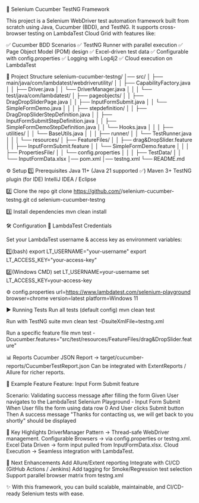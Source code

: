 🧪 Selenium Cucumber TestNG Framework

This project is a Selenium WebDriver test automation framework built from scratch using Java, Cucumber (BDD), and TestNG.
It supports cross-browser testing on LambdaTest Cloud Grid with features like:

✅ Cucumber BDD Scenarios
✅ TestNG Runner with parallel execution
✅ Page Object Model (POM) design
✅ Excel-driven test data
✅ Configurable with config.properties
✅ Logging with Log4j2
✅ Cloud execution on LambdaTest

📂 Project Structure
selenium-cucumber-testng/
│── src/
│   ├── main/java/com/lambdatest/webdriverutility/
│   │   ├── CapabilityFactory.java
│   │   ├── Driver.java
│   │   └── DriverManager.java
│   │
│   └── test/java/com/lambdatest/
│       ├── pageobjects/
│       │   ├── DragDropSliderPage.java
│       │   ├── InputFormSubmit.java
│       │   └── SimpleFormDemo.java
│       │
│       ├── stepdefinition/
│       │   ├── DragDropSliderStepDefinition.java
│       │   ├── InputFormSubmitStepDefinition.java
│       │   ├── SimpleFormDemoStepDefinition.java
│       │   └── Hooks.java
│       │
│       ├── utilities/
│       │   └── BaseUtils.java
│       │
│       ├── runner/
│       │   └── TestRunner.java
│       │
│       └── resources/
│           ├── FeatureFiles/
│           │   ├── drag&DropSlider.feature
│           │   ├── InputFormSubmit.feature
│           │   └── SimpleFormDemo.feature
│           │
│           ├── PropertiesFile/
│           │   └── config.properties
│           │
│           ├── TestData/
│           │   └── InputFormData.xlsx
│── pom.xml
│── testng.xml
└── README.md

⚙️ Setup
1️⃣ Prerequisites
Java 11+ (Java 21 supported ✅)
Maven 3+
TestNG plugin (for IDE)
IntelliJ IDEA / Eclipse

2️⃣ Clone the repo
git clone https://github.com/<your-username>/selenium-cucumber-testng.git
cd selenium-cucumber-testng

3️⃣ Install dependencies
mvn clean install

🛠️ Configuration
🔑 LambdaTest Credentials

Set your LambdaTest username & access key as environment variables:

1️⃣(bash)
export LT_USERNAME="your-username"
export LT_ACCESS_KEY="your-access-key"

2️⃣(Windows CMD)
set LT_USERNAME=your-username
set LT_ACCESS_KEY=your-access-key

⚙️ config.properties
url=https://www.lambdatest.com/selenium-playground
browser=chrome
version=latest
platform=Windows 11

▶️ Running Tests
Run all tests (default config)
mvn clean test

Run with TestNG suite
mvn clean test -DsuiteXmlFile=testng.xml

Run a specific feature file
mvn test -Dcucumber.features="src/test/resources/FeatureFiles/drag&DropSlider.feature"

📊 Reports
Cucumber JSON Report → target/cucumber-reports/CucumberTestReport.json
Can be integrated with ExtentReports / Allure for richer reports.

🧩 Example Feature
Feature: Input Form Submit feature

  Scenario: Validating success message after filling the form
    Given User navigates to the LambdaTest Selenium Playground - Input Form Submit
    When User fills the form using data row 0
    And User clicks Submit button
    Then A success message "Thanks for contacting us, we will get back to you shortly" should be displayed

📌 Key Highlights
DriverManager Pattern → Thread-safe WebDriver management.
Configurable Browsers → via config.properties or testng.xml.
Excel Data Driven → form input pulled from InputFormData.xlsx.
Cloud Execution → Seamless integration with LambdaTest.

🚀 Next Enhancements
 Add Allure/Extent reporting
 Integrate with CI/CD (GitHub Actions / Jenkins)
 Add tagging for Smoke/Regression test selection
 Support parallel browser matrix from testng.xml

✨ With this framework, you can build scalable, maintainable, and CI/CD-ready Selenium tests with ease.
